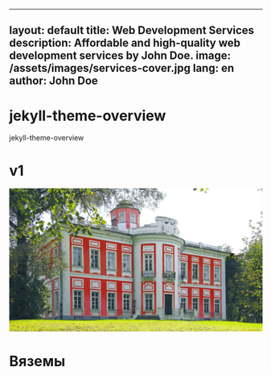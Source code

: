 
---
layout: default
title: Web Development Services
description: Affordable and high-quality web development services by John Doe.
image: /assets/images/services-cover.jpg
lang: en
author: John Doe
---

# jekyll-theme-overview
jekyll-theme-overview

# v1

![](vyazemy-museum-1600.jpg)


# Вяземы



